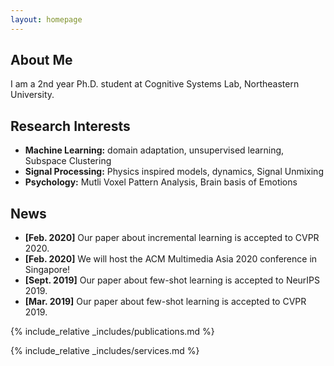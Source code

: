 ```yaml
---
layout: homepage
---
```


## About Me

I am a 2nd year Ph.D. student at Cognitive Systems Lab, Northeastern University.  

## Research Interests
 
- **Machine Learning:** domain adaptation, unsupervised learning, Subspace Clustering
- **Signal Processing:** Physics inspired models, dynamics, Signal Unmixing
- **Psychology:** Mutli Voxel Pattern Analysis, Brain basis of Emotions

## News

- **[Feb. 2020]** Our paper about incremental learning is accepted to CVPR 2020.
- **[Feb. 2020]** We will host the ACM Multimedia Asia 2020 conference in Singapore!
- **[Sept. 2019]** Our paper about few-shot learning is accepted to NeurIPS 2019.
- **[Mar. 2019]** Our paper about few-shot learning is accepted to CVPR 2019.

{% include_relative _includes/publications.md %}

{% include_relative _includes/services.md %}
